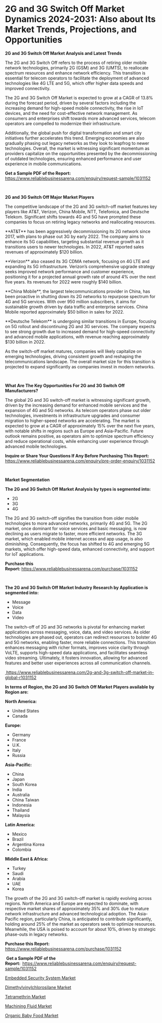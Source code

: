 <p><h1>2G and 3G Switch Off Market Dynamics 2024-2031: Also about Its Market Trends, Projections, and Opportunities</h1></p><p><strong>2G and 3G Switch Off Market Analysis and Latest Trends</strong></p>
<p><p>The 2G and 3G Switch Off refers to the process of retiring older mobile network technologies, primarily 2G (GSM) and 3G (UMTS), to reallocate spectrum resources and enhance network efficiency. This transition is essential for telecom operators to facilitate the deployment of advanced technologies like 4G LTE and 5G, which offer higher data speeds and improved connectivity.</p><p>The 2G and 3G Switch Off Market is expected to grow at a CAGR of 13.8% during the forecast period, driven by several factors including the increasing demand for high-speed mobile connectivity, the rise in IoT devices, and the need for cost-effective network management. As consumers and enterprises shift towards more advanced services, telecom operators are compelled to modernize their infrastructure. </p><p>Additionally, the global push for digital transformation and smart city initiatives further accelerates this trend. Emerging economies are also gradually phasing out legacy networks as they look to leapfrog to newer technologies. Overall, the market is witnessing significant momentum as providers capitalize on the opportunities presented by the decommissioning of outdated technologies, ensuring enhanced performance and user experience in mobile communications.</p></p>
<p><strong>Get a Sample PDF of the Report:&nbsp;</strong> <a href="https://www.reliablebusinessarena.com/enquiry/request-sample/1031152">https://www.reliablebusinessarena.com/enquiry/request-sample/1031152</a></p>
<p>&nbsp;</p>
<p><strong>2G and 3G Switch Off Major Market Players</strong></p>
<p><p>The competitive landscape of the 2G and 3G switch-off market features key players like AT&T, Verizon, China Mobile, NTT, Telefonica, and Deutsche Telekom. Significant shifts towards 4G and 5G have prompted these companies to focus on retiring legacy networks and reallocating resources.</p><p>**AT&T** has been aggressively decommissioning its 2G network since 2017, with plans to phase out 3G by early 2022. The company aims to enhance its 5G capabilities, targeting substantial revenue growth as it transitions users to newer technologies. In 2022, AT&T reported sales revenues of approximately $120 billion.</p><p>**Verizon** also ceased its 3G CDMA network, focusing on 4G LTE and expanding its 5G infrastructure. Verizon’s comprehensive upgrade strategy seeks improved network performance and customer experience, positioning it for a projected annual growth rate of around 4% over the next five years. Its revenues for 2022 were roughly $140 billion.</p><p>**China Mobile**, the largest telecommunications provider in China, has been proactive in shutting down its 2G networks to repurpose spectrum for 4G and 5G services. With over 950 million subscribers, it aims for sustainable growth driven by data traffic and enterprise services. China Mobile reported approximately $50 billion in sales for 2022.</p><p>**Deutsche Telekom** is undergoing similar transitions in Europe, focusing on 5G rollout and discontinuing 2G and 3G services. The company expects to see strong growth due to increased demand for high-speed connectivity and advanced mobile applications, with revenue reaching approximately $130 billion in 2022.</p><p>As the switch-off market matures, companies will likely capitalize on emerging technologies, driving consistent growth and reshaping the telecommunications landscape. The overall market size for this transition is projected to expand significantly as companies invest in modern networks.</p></p>
<p>&nbsp;</p>
<p><strong>What Are The Key Opportunities For 2G and 3G Switch Off Manufacturers?</strong></p>
<p><p>The global 2G and 3G switch-off market is witnessing significant growth, driven by the increasing demand for enhanced mobile services and the expansion of 4G and 5G networks. As telecom operators phase out older technologies, investments in infrastructure upgrades and consumer migration to higher-speed networks are accelerating. The market is expected to grow at a CAGR of approximately 15% over the next five years, with notable shifts in regions such as Europe and Asia-Pacific. Future outlook remains positive, as operators aim to optimize spectrum efficiency and reduce operational costs, while enhancing user experience through advanced mobile technologies.</p></p>
<p><strong>Inquire or Share Your Questions If Any Before Purchasing This Report:</strong> <a href="https://www.reliablebusinessarena.com/enquiry/pre-order-enquiry/1031152">https://www.reliablebusinessarena.com/enquiry/pre-order-enquiry/1031152</a></p>
<p>&nbsp;</p>
<p><strong>Market Segmentation</strong></p>
<p><strong>The 2G and 3G Switch Off Market Analysis by types is segmented into:</strong></p>
<p><ul><li>2G</li><li>3G</li><li>4G</li></ul></p>
<p><p>The 2G and 3G switch-off signifies the transition from older mobile technologies to more advanced networks, primarily 4G and 5G. The 2G market, once dominant for voice services and basic messaging, is now declining as users migrate to faster, more efficient networks. The 3G market, which enabled mobile internet access and app usage, is also diminishing. Consequently, the focus has shifted to 4G and emerging 5G markets, which offer high-speed data, enhanced connectivity, and support for IoT applications.</p></p>
<p><strong>Purchase this Report:&nbsp;</strong><a href="https://www.reliablebusinessarena.com/purchase/1031152">https://www.reliablebusinessarena.com/purchase/1031152</a></p>
<p>&nbsp;</p>
<p><strong>The 2G and 3G Switch Off Market Industry Research by Application is segmented into:</strong></p>
<p><ul><li>Message</li><li>Voice</li><li>Data</li><li>Video</li></ul></p>
<p><p>The switch-off of 2G and 3G networks is pivotal for enhancing market applications across messaging, voice, data, and video services. As older technologies are phased out, operators can redirect resources to bolster 4G and 5G networks, enabling faster, more reliable connections. This transition enhances messaging with richer formats, improves voice clarity through VoLTE, supports high-speed data applications, and facilitates seamless video streaming. Ultimately, it fosters innovation, allowing for advanced features and better user experiences across all communication channels.</p></p>
<p><a href="https://www.reliablebusinessarena.com/2g-and-3g-switch-off-market-in-global-r1031152">&nbsp;https://www.reliablebusinessarena.com/2g-and-3g-switch-off-market-in-global-r1031152</a></p>
<p><strong>In terms of Region, the 2G and 3G Switch Off Market Players available by Region are:</strong></p>
<p>
    <p> <strong> North America: </strong>
        <ul>
            <li>United States</li>
            <li>Canada</li>
        </ul>
        </p> 
    <p> <strong> Europe: </strong>
        <ul>
            <li>Germany</li>
            <li>France</li>
            <li>U.K.</li>
            <li>Italy</li>
            <li>Russia</li>
        </ul>
        </p> 
    <p> <strong> Asia-Pacific: </strong>
        <ul>
            <li>China</li>
            <li>Japan</li>
            <li>South Korea</li>
            <li>India</li>
            <li>Australia</li>
            <li>China Taiwan</li>
            <li>Indonesia</li>
            <li>Thailand</li>
            <li>Malaysia</li>
        </ul>
        </p> 
    <p> <strong> Latin America: </strong>
        <ul>
            <li>Mexico</li>
            <li>Brazil</li>
            <li>Argentina Korea</li>
            <li>Colombia</li>
        </ul>
        </p> 
    <p> <strong> Middle East & Africa: </strong>
        <ul>
            <li>Turkey</li>
            <li>Saudi</li>
            <li>Arabia</li>
            <li>UAE</li>
            <li>Korea</li>
        </ul>
    </p>
    </p>
<p><p>The growth of the 2G and 3G switch-off market is rapidly evolving across regions. North America and Europe are expected to dominate, with respective market shares of approximately 35% and 30% due to mature network infrastructure and advanced technological adoption. The Asia-Pacific region, particularly China, is anticipated to contribute significantly, holding around 25% of the market as operators seek to optimize resources. Meanwhile, the USA is poised to account for about 10%, driven by strategic phase-outs in legacy networks.</p></p>
<p><strong>Purchase this Report: </strong><a href="https://www.reliablebusinessarena.com/purchase/1031152">https://www.reliablebusinessarena.com/purchase/1031152</a></p>
<p>&nbsp;<strong>Get a Sample PDF of the Report:&nbsp;&nbsp;</strong><a href="https://www.reliablebusinessarena.com/enquiry/request-sample/1031152">https://www.reliablebusinessarena.com/enquiry/request-sample/1031152</a></p>
<p><strong></strong></p>
<p><p><a href="https://www.linkedin.com/pulse/embedded-security-system-market-global-insights-regional-4xjpf?trackingId=PBnQwbUtS6G1d3RTHp76gw%3D%3D">Embedded Security System Market</a></p><p><a href="https://github.com/arionmp/Market-Research-Report-List-5/blob/main/dimethylvinylchlorosilane-market.md">Dimethylvinylchlorosilane Market</a></p><p><a href="https://medium.com/@orinschowalter/the-tetramethrin-market-industry-provides-a-comprehensive-and-current-analysis-of-the-sector-1486471dd6d2">Tetramethrin Market</a></p><p><a href="https://issuu.com/reportprime-2/docs/machining-fluid-market-size-2030.pp_1884b451de41b5">Machining Fluid Market</a></p><p><a href="https://www.linkedin.com/pulse/market-forecasting-change-global-organic-baby-food-dynamics-qycee?trackingId=i3AOkzHLQCe6miIy4HmLKg%3D%3D">Organic Baby Food Market</a></p></p>